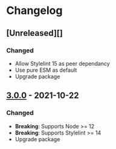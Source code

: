 # Changelog

## [Unreleased][]

### Changed

-   Allow Stylelint 15 as peer dependancy
-   Use pure ESM as default
-   Upgrade package

## [3.0.0][] - 2021-10-22

### Changed

-   **Breaking**: Supports Node >= 12
-   **Breaking**: Supports Stylelint >= 14
-   Upgrade package

[3.0.0]:
	https://github.com/niksy/stylelint-value-list-box-shadow-inset-first/tree/v3.0.0
